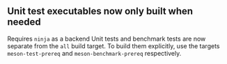 ## Unit test executables now only built when needed

Requires `ninja` as a backend
Unit tests and benchmark tests are now separate from the `all` build
target. To build them explicitly, use the targets `meson-test-prereq`
and `meson-benchmark-prereq` respectively.
